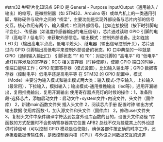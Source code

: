 #stm32
##碎片化知识点
   GPIO 是 General - Purpose Input/Output（通用输入 / 输出）的缩写，是微控制器（如 STM32、Arduino 等）或单片机上的一类通用引脚，堪称硬件与软件之间的 “桥梁”，主要功能是实现外部设备与芯片内部的信号交互。核心作用有两个，输入模式：检测外部信号。比如连接按键（按下时引脚电平变化）、传感器（如温度传感器输出的电压信号），芯片通过读取 GPIO 引脚的电平（高电平 / 低电平）来获取外部信息。输出模式：控制外部设备。比如连接 LED 灯（输出高电平点亮，低电平熄灭）、继电器（输出信号控制开关），芯片通过向 GPIO 引脚输出高低电平来控制外部设备的状态。IO 口中典型的一种就是 GPIO（通用输入输出口）
   引脚状态 “1” 和 “0”：对应引脚的 “高电平” 和 “低电平” 
  点灯程序涉及的寄存器：RCC 相关寄存器（时钟使能），使能 GPIO 端口的时钟，使端口能够工作；GPIO 配置寄存器（模式设置），比如输入输出等；GPIO 数据寄存器（控制电平）低电平还是高电平等
  在 STM32 的 GPIO 配置中，模式（Mode）主要分为输入模式和输出模式两大类：输入模式-浮空输入，上拉输入（最常用），下拉输入，模拟输入；输出模式-通用推挽输出（led等），通用开漏输出，复用推挽输出，复用开漏输出
  使用寄存器点亮灯的时候的操作：1，准备阶段-选择芯片，添加启动文件：启动文件+system文件+内设文件，头文件（固件库） 2，新建main函数文件夹 插入头文件 2，阅读芯片手册 配置时钟 输出方式 输出数据 
  使用库函数-1，加入源文件和头文件（固件库） 2，修改user文件夹 3，复制头文件中条件编译字符达到包含外设库函数的目的，设置头文件路径 *库函数的方式配置时不会影响寄存器其它位置
  APB2 总线不仅为挂载其上的外设提供时钟信号（可以控制 GPIO 模块是否使能），确保各部件按正确的时序工作，还承担着数据传输任务，是微控制器内核（CPU）与外设之间数据交互的通道
